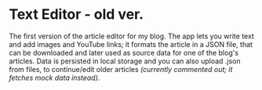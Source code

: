 # Text Editor - old ver. 

The first version of the article editor for my blog. The app lets you write text and add images and YouTube links; it formats the article in a JSON file, that can be downloaded and later used as source data for one of the blog's articles. Data is persisted in local storage and you can also upload .json from files, to continue/edit older articles <em>(currently commented out; it fetches mock data instead)</em>.
